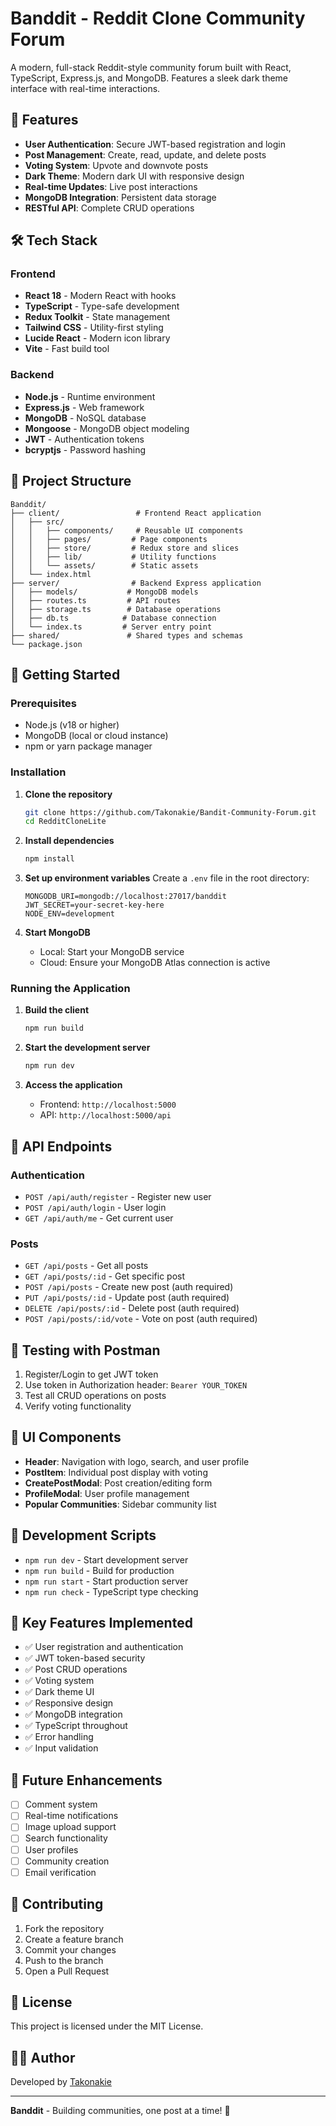 # Banddit - Reddit Clone Community Forum

A modern, full-stack Reddit-style community forum built with React, TypeScript, Express.js, and MongoDB. Features a sleek dark theme interface with real-time interactions.

## 🚀 Features

- **User Authentication**: Secure JWT-based registration and login
- **Post Management**: Create, read, update, and delete posts
- **Voting System**: Upvote and downvote posts
- **Dark Theme**: Modern dark UI with responsive design
- **Real-time Updates**: Live post interactions
- **MongoDB Integration**: Persistent data storage
- **RESTful API**: Complete CRUD operations

## 🛠️ Tech Stack

### Frontend
- **React 18** - Modern React with hooks
- **TypeScript** - Type-safe development
- **Redux Toolkit** - State management
- **Tailwind CSS** - Utility-first styling
- **Lucide React** - Modern icon library
- **Vite** - Fast build tool

### Backend
- **Node.js** - Runtime environment
- **Express.js** - Web framework
- **MongoDB** - NoSQL database
- **Mongoose** - MongoDB object modeling
- **JWT** - Authentication tokens
- **bcryptjs** - Password hashing

## 📁 Project Structure

```
Banddit/
├── client/                 # Frontend React application
│   ├── src/
│   │   ├── components/     # Reusable UI components
│   │   ├── pages/         # Page components
│   │   ├── store/         # Redux store and slices
│   │   ├── lib/           # Utility functions
│   │   └── assets/        # Static assets
│   └── index.html
├── server/                # Backend Express application
│   ├── models/           # MongoDB models
│   ├── routes.ts         # API routes
│   ├── storage.ts        # Database operations
│   ├── db.ts            # Database connection
│   └── index.ts         # Server entry point
├── shared/               # Shared types and schemas
└── package.json
```

## 🚦 Getting Started

### Prerequisites
- Node.js (v18 or higher)
- MongoDB (local or cloud instance)
- npm or yarn package manager

### Installation

1. **Clone the repository**
   ```bash
   git clone https://github.com/Takonakie/Bandit-Community-Forum.git
   cd RedditCloneLite
   ```

2. **Install dependencies**
   ```bash
   npm install
   ```

3. **Set up environment variables**
   Create a `.env` file in the root directory:
   ```env
   MONGODB_URI=mongodb://localhost:27017/banddit
   JWT_SECRET=your-secret-key-here
   NODE_ENV=development
   ```

4. **Start MongoDB**
   - Local: Start your MongoDB service
   - Cloud: Ensure your MongoDB Atlas connection is active

### Running the Application

1. **Build the client**
   ```bash
   npm run build
   ```

2. **Start the development server**
   ```bash
   npm run dev
   ```

3. **Access the application**
   - Frontend: `http://localhost:5000`
   - API: `http://localhost:5000/api`

## 📡 API Endpoints

### Authentication
- `POST /api/auth/register` - Register new user
- `POST /api/auth/login` - User login
- `GET /api/auth/me` - Get current user

### Posts
- `GET /api/posts` - Get all posts
- `GET /api/posts/:id` - Get specific post
- `POST /api/posts` - Create new post (auth required)
- `PUT /api/posts/:id` - Update post (auth required)
- `DELETE /api/posts/:id` - Delete post (auth required)
- `POST /api/posts/:id/vote` - Vote on post (auth required)

## 🧪 Testing with Postman

1. Register/Login to get JWT token
2. Use token in Authorization header: `Bearer YOUR_TOKEN`
3. Test all CRUD operations on posts
4. Verify voting functionality

## 🎨 UI Components

- **Header**: Navigation with logo, search, and user profile
- **PostItem**: Individual post display with voting
- **CreatePostModal**: Post creation/editing form
- **ProfileModal**: User profile management
- **Popular Communities**: Sidebar community list

## 🔧 Development Scripts

- `npm run dev` - Start development server
- `npm run build` - Build for production
- `npm run start` - Start production server
- `npm run check` - TypeScript type checking

## 🌟 Key Features Implemented

- ✅ User registration and authentication
- ✅ JWT token-based security
- ✅ Post CRUD operations
- ✅ Voting system
- ✅ Dark theme UI
- ✅ Responsive design
- ✅ MongoDB integration
- ✅ TypeScript throughout
- ✅ Error handling
- ✅ Input validation

## 🚀 Future Enhancements

- [ ] Comment system
- [ ] Real-time notifications
- [ ] Image upload support
- [ ] Search functionality
- [ ] User profiles
- [ ] Community creation
- [ ] Email verification

## 🤝 Contributing

1. Fork the repository
2. Create a feature branch
3. Commit your changes
4. Push to the branch
5. Open a Pull Request

## 📄 License

This project is licensed under the MIT License.

## 👨‍💻 Author

Developed by [Takonakie](https://github.com/Takonakie)

---

**Banddit** - Building communities, one post at a time! 🚀